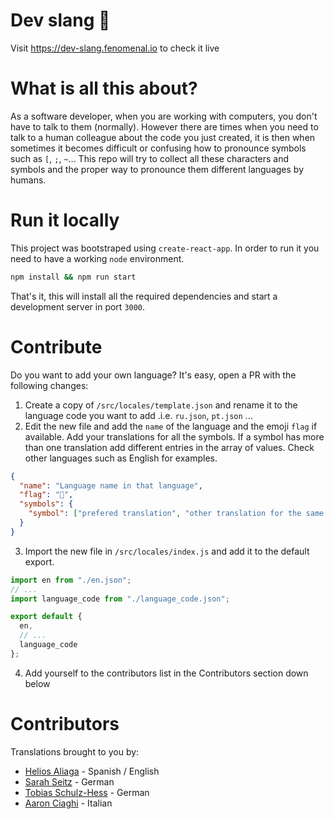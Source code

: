 # Dev slang 💬

Visit https://dev-slang.fenomenal.io to check it live

# What is all this about?

As a software developer, when you are working with computers, you don't have to talk to them (normally). However there are times when you need to talk to a human colleague about the code you just created, it is then when sometimes it becomes difficult or confusing how to pronounce symbols such as `[`, `;`, `~`... This repo will try to collect all these characters and symbols and the proper way to pronounce them different languages by humans.

# Run it locally
This project was bootstraped using `create-react-app`. In order to run it you need to have a working `node` environment.
```bash
npm install && npm run start
```
That's it, this will install all the required dependencies and start a development server in port `3000`.

# Contribute

Do you want to add your own language? It's easy, open a PR with the following changes:

1. Create a copy of `/src/locales/template.json` and rename it to the language code you want to add .i.e. `ru.json`, `pt.json` ...
2. Edit the new file and add the `name` of the language and the emoji `flag` if available. Add your translations for all the symbols. If a symbol has more than one translation add different entries in the array of values. Check other languages such as English for examples.

```json
{
  "name": "Language name in that language",
  "flag": "🏁",
  "symbols": {
    "symbol": ["prefered translation", "other translation for the same symbol"]
  }
}
```

3. Import the new file in `/src/locales/index.js` and add it to the default export.

```js
import en from "./en.json";
// ...
import language_code from "./language_code.json";

export default {
  en,
  // ...
  language_code
};
```

4. Add yourself to the contributors list in the Contributors section down below

# Contributors

Translations brought to you by:

- [Helios Aliaga](https://github.com/heliosam) - Spanish / English
- [Sarah Seitz](https://github.com/SarahNox) - German
- [Tobias Schulz-Hess](https://github.com/ToBeHH) - German
- [Aaron Ciaghi](https://github.com/aaronsama) - Italian
